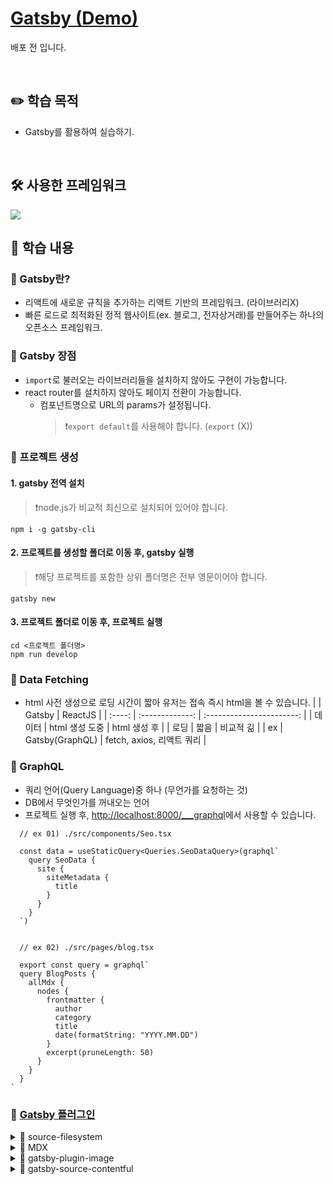 # [Gatsby (Demo)]()

<!-- :point_up_2: 제목을 클릭하면 배포된 사이트를 확인하실 수 있습니다. -->

배포 전 입니다.

<br />

## :pencil2: 학습 목적

- Gatsby를 활용하여 실습하기.

<br />

## 🛠️ 사용한 프레임워크

<img src="https://img.shields.io/badge/Gatsby-663399?style=flat-round&logo=gatsby&logoColor=white"/>

<br />

## :book: 학습 내용

### 🔆 Gatsby란?

- 리액트에 새로운 규칙을 추가하는 리액트 기반의 프레임워크. (라이브러리X)
- 빠른 로드로 최적화된 정적 웹사이트(ex. 블로그, 전자상거래)를 만들어주는 하나의 오픈소스 프레임워크.

### 🔆 Gatsby 장점

- `import`로 불러오는 라이브러리들을 설치하지 않아도 구현이 가능합니다.
- react router를 설치하지 않아도 페이지 전환이 가능합니다.
  - 컴포넌트명으로 URL의 params가 설정됩니다.
    > ❗`export default`를 사용해야 합니다. (`export` (X))

### 🔆 프로젝트 생성

#### 1. gatsby 전역 설치

> ❗node.js가 비교적 최신으로 설치되어 있어야 합니다.

```
npm i -g gatsby-cli
```

#### 2. 프로젝트를 생성할 폴더로 이동 후, gatsby 실행

> ❗해당 프로젝트를 포함한 상위 폴더명은 전부 영문이어야 합니다.

```
gatsby new
```

#### 3. 프로젝트 폴더로 이동 후, 프로젝트 실행

```
cd <프로젝트 폴더명>
npm run develop
```

### 🔆 Data Fetching

- html 사전 생성으로 로딩 시간이 짧아 유저는 접속 즉시 html을 볼 수 있습니다.
  | | Gatsby | ReactJS |
  | :----: | :-------------: | :-----------------------: |
  | 데이터 | html 생성 도중 | html 생성 후 |
  | 로딩 | 짧음 | 비교적 긺 |
  | ex | Gatsby(GraphQL) | fetch, axios, 리액트 쿼리 |

### 🔆 GraphQL

- 쿼리 언어(Query Language)중 하나 (무언가를 요청하는 것)
- DB에서 무엇인가를 꺼내오는 언어
- 프로젝트 실행 후, [http://localhost:8000/\_\_\_graphql](http://localhost:8000/___graphql)에서 사용할 수 있습니다.

```
  // ex 01) ./src/components/Seo.tsx

  const data = useStaticQuery<Queries.SeoDataQuery>(graphql`
    query SeoData {
      site {
        siteMetadata {
          title
        }
      }
    }
  `)


  // ex 02) ./src/pages/blog.tsx

  export const query = graphql`
  query BlogPosts {
    allMdx {
      nodes {
        frontmatter {
          author
          category
          title
          date(formatString: "YYYY.MM.DD")
        }
        excerpt(pruneLength: 50)
      }
    }
  }
`
```

### 🔆 [Gatsby 플러그인](https://www.gatsbyjs.com/plugins)

<details>
  <summary>🔌 source-filesystem</summary>
  
- GraphQL에서 더 많은 데이터를 불러올 수 있습니다.

```
npm install gatsby-source-filesystem
```

```
// gatsby-config.ts 'plugins'에 아래 내용을 추가합니다.

plugins: [
  {
    resolve: `gatsby-source-filesystem`,
    options: {
      // The unique name for each instance
      name: `pages`,
      // Path to the directory
      path: `${__dirname}/blog-posts`,
    },
  }
],

```

</details>
<details>
  <summary>🔌 MDX</summary>

- 마크다운 + ReactJS
- ".mdx" 마크다운 파일에 데이터를 생성할 수 있습니다.

```
npm install gatsby-plugin-mdx gatsby-source-filesystem @mdx-js/react
```

```
// gatsby-config.ts 'plugins'에 아래 내용을 추가합니다.

plugins: [
  `gatsby-plugin-mdx`
  {
    ...
  }
],

```

```
// ./blog-posts/Hello.mdx

---
title: Hello everyone
category: personal
date: '2022-10-29'
author: hyerim
slug: hello-everyone
---

# Hello everyone!

Welcome to my blog post. I'm very happy to have you all here with me on this special ocasion.

I want to write something a little bit longer.


```

- "{변수명}.tsx"로 템플릿으로 사용할 수 있습니다.

```
// ex) {mdx.frontmatter__slug}.tsx

export const query = graphql`
  query PostDetail($frontmatter__slug: String) {
    mdx(frontmatter: { slug: { eq: $frontmatter__slug } }) {
      body
      frontmatter {
        author
        category
        date
        slug
        title
      }
    }
  }
`
// 'frontmatter__slug'는 react-router의 '/:slug'나 'useParams()'와 비슷한 역할을 합니다.
```

</details>
<details>
  <summary>🔌 gatsby-plugin-image</summary>

- 정적 이미지와 동적 이미지를 사용할 수 있습니다.

```
npm install gatsby-plugin-image gatsby-plugin-sharp gatsby-source-filesystem gatsby-transformer-sharp
```

```
// gatsby-config.ts 'plugins'에 아래 내용을 추가합니다.

plugins: [
  `gatsby-plugin-image`,
  `gatsby-plugin-sharp`,
  `gatsby-transformer-sharp`,
  {
    ...
  }
],

```

```
// 정적인 이미지 사용 ./src/pages/index.tsx

return <StaticImage src='이미지주소' alt='' />


// 동적인 이미지 사용 ./src/pages/blog/{mdx.frontmatter__slug}.tsx

import { GatsbyImage, getImage } from 'gatsby-plugin-image'

const image = getImage(
  data.mdx?.frontmatter?.headerImage?.childImageSharp?.gatsbyImageData!
)

return <GatsbyImage image={image} alt={} />
```

</details>
<details>
  <summary>🔌 gatsby-source-contentful</summary>

- [contentful](https://www.contentful.com/)은 사이트의 여러 컨텐츠들을 관리할 수 있는 플랫폼입니다.
- [http://localhost:8000/\_\_\_graphql](http://localhost:8000/___graphql)에서 contentful로 관리하는 컨텐츠들의 데이터를 확인할 수 있습니다.

```
npm install gatsby-source-contentful gatsby-plugin-image
```

- contentful의 `spaceId`와 `accessToken`은 [contentful](https://www.contentful.com/)의 settings -> API keys에서 확인하실 수 있습니다. (로그인 필요)

```
// gatsby-config.ts 'plugins'에 아래 내용을 추가합니다.

plugins: [
  {
    resolve: `gatsby-source-contentful`,
    options: {
      spaceId: `your_space_id`,
      accessToken: process.env.CONTENTFUL_ACCESS_TOKEN,
    },
  },
],

```

</details>
